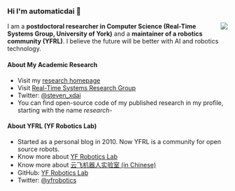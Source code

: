 ### Hi I'm automaticdai 👋

<img align="right" src="https://github-readme-stats.vercel.app/api?username=automaticdai&show_icons=true&icon_color=0366d6&text_color=24292e&bg_color=ffffff&hide_title=true" />

I am a **postdoctoral researcher in Computer Science (Real-Time Systems Group, University of York)** and a **maintainer of a robotics community (YFRL)**. I believe the future will be better with AI and robotics technology.

#### About My Academic Research
- Visit my [research homepage](https://www.xiaotiandai.com)
- Visit [Real-Time Systems Research Group](https://www.cs.york.ac.uk/rts/)
- Twitter: [@steven_xdai](https://twitter.com/steven_xdai)
- You can find open-source code of my published research in my profile, starting with the name *research-*

#### About YFRL (YF Robotics Lab)
- Started as a personal blog in 2010. Now YFRL is a community for open source robots.
- Know more about [YF Robotics Lab](https://www.yfrl.org)
- Know more about [云飞机器人实验室 (in Chinese)](https://www.yfworld.com)
- GitHub: [YF Robotics Lab](https://github.com/yfrobotics)
- Twitter: [@yfrobotics](https://twitter.com/yfrobotics)
